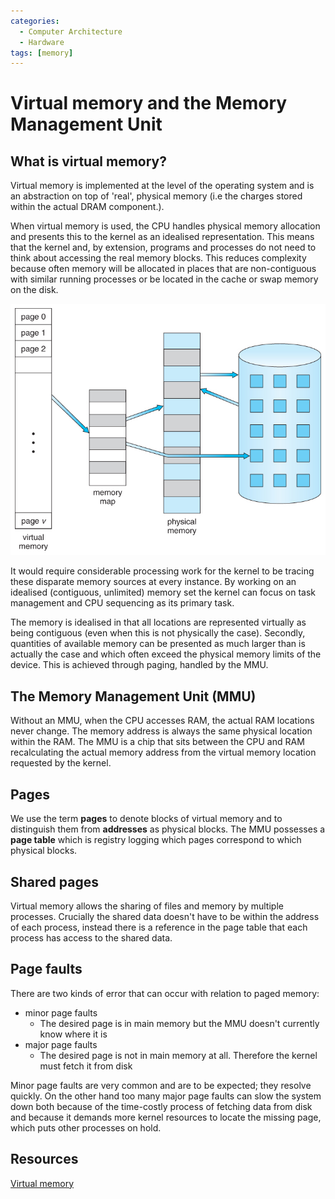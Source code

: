 ```yaml
---
categories:
  - Computer Architecture
  - Hardware
tags: [memory]
---
```


# Virtual memory and the Memory Management Unit

## What is virtual memory?

Virtual memory is implemented at the level of the operating system and is an
abstraction on top of 'real', physical memory (i.e the charges stored within the
actual DRAM component.).

When virtual memory is used, the CPU handles physical memory allocation and
presents this to the kernel as an idealised representation. This means that the
kernel and, by extension, programs and processes do not need to think about
accessing the real memory blocks. This reduces complexity because often memory
will be allocated in places that are non-contiguous with similar running
processes or be located in the cache or swap memory on the disk.

![](/img/virtual-memory-diagram.jpg)

It would require considerable processing work for the kernel to be tracing these
disparate memory sources at every instance. By working on an idealised
(contiguous, unlimited) memory set the kernel can focus on task management and
CPU sequencing as its primary task.

The memory is idealised in that all locations are represented virtually as being
contiguous (even when this is not physically the case). Secondly, quantities of
available memory can be presented as much larger than is actually the case and
which often exceed the physical memory limits of the device. This is achieved
through paging, handled by the MMU.

## The Memory Management Unit (MMU)

Without an MMU, when the CPU accesses RAM, the actual RAM locations never
change. The memory address is always the same physical location within the RAM.
The MMU is a chip that sits between the CPU and RAM recalculating the actual
memory address from the virtual memory location requested by the kernel.

## Pages

We use the term **pages** to denote blocks of virtual memory and to distinguish
them from **addresses** as physical blocks. The MMU possesses a **page table**
which is registry logging which pages correspond to which physical blocks.

## Shared pages

Virtual memory allows the sharing of files and memory by multiple processes.
Crucially the shared data doesn't have to be within the address of each process,
instead there is a reference in the page table that each process has access to
the shared data.

## Page faults

There are two kinds of error that can occur with relation to paged memory:

- minor page faults
  - The desired page is in main memory but the MMU doesn't currently know where
    it is
- major page faults
  - The desired page is not in main memory at all. Therefore the kernel must
    fetch it from disk

Minor page faults are very common and are to be expected; they resolve quickly.
On the other hand too many major page faults can slow the system down both
because of the time-costly process of fetching data from disk and because it
demands more kernel resources to locate the missing page, which puts other
processes on hold.

## Resources

[Virtual memory](9_VirtualMemory.html#:~:text=Virtual%20memory%20also%20allows%20the,to%20more%20than%20one%20process)
